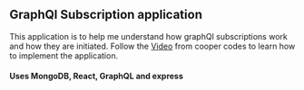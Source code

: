 ## GraphQl Subscription application

This application is to help me understand how graphQl subscriptions work 
and how they are initiated. Follow the [Video](https://youtu.be/R2IrBI4-7Kg) from cooper codes to learn how to implement the application.

#### Uses MongoDB, React, GraphQL and express
